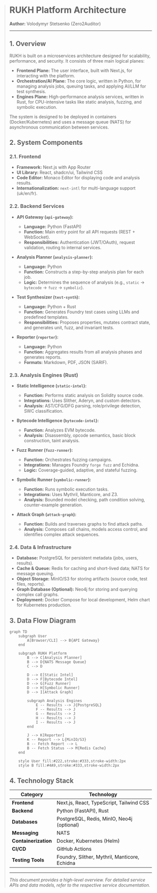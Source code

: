 > # RUKH Platform Architecture
> 
> **Author:** Volodymyr Stetsenko (Zero2Auditor)
> 
> ---
> 
> ## 1. Overview
> 
> RUKH is built on a microservices architecture designed for scalability, performance, and security. It consists of three main logical planes:
> 
> -   **Frontend Plane:** The user interface, built with Next.js, for interacting with the platform.
> -   **Orchestration/AI Plane:** The core logic, written in Python, for managing analysis jobs, queuing tasks, and applying AI/LLM for test synthesis.
> -   **Engines Plane:** High-performance analysis services, written in Rust, for CPU-intensive tasks like static analysis, fuzzing, and symbolic execution.
> 
> The system is designed to be deployed in containers (Docker/Kubernetes) and uses a message queue (NATS) for asynchronous communication between services.
> 
> ## 2. System Components
> 
> ### 2.1. Frontend
> 
> -   **Framework:** Next.js with App Router
> -   **UI Library:** React, shadcn/ui, Tailwind CSS
> -   **Code Editor:** Monaco Editor for displaying code and analysis results.
> -   **Internationalization:** `next-intl` for multi-language support (uk/en/fr).
> 
> ### 2.2. Backend Services
> 
> -   **API Gateway (`api-gateway`):**
>     -   **Language:** Python (FastAPI)
>     -   **Function:** Main entry point for all API requests (REST + WebSocket).
>     -   **Responsibilities:** Authentication (JWT/OAuth), request validation, routing to internal services.
> 
> -   **Analysis Planner (`analysis-planner`):**
>     -   **Language:** Python
>     -   **Function:** Constructs a step-by-step analysis plan for each job.
>     -   **Logic:** Determines the sequence of analysis (e.g., `static` -> `bytecode` -> `fuzz` -> `symbolic`).
> 
> -   **Test Synthesizer (`test-synth`):**
>     -   **Language:** Python + Rust
>     -   **Function:** Generates Foundry test cases using LLMs and predefined templates.
>     -   **Responsibilities:** Proposes properties, mutates contract state, and generates unit, fuzz, and invariant tests.
> 
> -   **Reporter (`reporter`):**
>     -   **Language:** Python
>     -   **Function:** Aggregates results from all analysis phases and generates reports.
>     -   **Formats:** Markdown, PDF, JSON (SARIF).
> 
> ### 2.3. Analysis Engines (Rust)
> 
> -   **Static Intelligence (`static-intel`):**
>     -   **Function:** Performs static analysis on Solidity source code.
>     -   **Integrations:** Uses Slither, Aderyn, and custom detectors.
>     -   **Analysis:** AST/CFG/DFG parsing, role/privilege detection, SWC classification.
> 
> -   **Bytecode Intelligence (`bytecode-intel`):**
>     -   **Function:** Analyzes EVM bytecode.
>     -   **Analysis:** Disassembly, opcode semantics, basic block construction, taint analysis.
> 
> -   **Fuzz Runner (`fuzz-runner`):**
>     -   **Function:** Orchestrates fuzzing campaigns.
>     -   **Integrations:** Manages Foundry `forge fuzz` and Echidna.
>     -   **Logic:** Coverage-guided, adaptive, and stateful fuzzing.
> 
> -   **Symbolic Runner (`symbolic-runner`):**
>     -   **Function:** Runs symbolic execution tasks.
>     -   **Integrations:** Uses Mythril, Manticore, and Z3.
>     -   **Analysis:** Bounded model checking, path condition solving, counter-example generation.
> 
> -   **Attack Graph (`attack-graph`):**
>     -   **Function:** Builds and traverses graphs to find attack paths.
>     -   **Analysis:** Composes call chains, models access control, and identifies complex attack sequences.
> 
> ### 2.4. Data & Infrastructure
> 
> -   **Database:** PostgreSQL for persistent metadata (jobs, users, results).
> -   **Cache & Queue:** Redis for caching and short-lived data; NATS for message queuing.
> -   **Object Storage:** MinIO/S3 for storing artifacts (source code, test files, reports).
> -   **Graph Database (Optional):** Neo4j for storing and querying complex call graphs.
> -   **Deployment:** Docker Compose for local development, Helm chart for Kubernetes production.
> 
> ## 3. Data Flow Diagram
> 
> ```mermaid
> graph TD
>     subgraph User
>         A[Browser/CLI] --> B{API Gateway}
>     end
> 
>     subgraph RUKH Platform
>         B --> C[Analysis Planner]
>         B --> D{NATS Message Queue}
>         C --> D
> 
>         D --> E[Static Intel]
>         D --> F[Bytecode Intel]
>         D --> G[Fuzz Runner]
>         D --> H[Symbolic Runner]
>         D --> I[Attack Graph]
>         
>         subgraph Analysis Engines
>             E -- Results --> J{PostgreSQL}
>             F -- Results --> J
>             G -- Results --> J
>             H -- Results --> J
>             I -- Results --> J
>         end
> 
>         J --> K[Reporter]
>         K -- Report --> L{MinIO/S3}
>         B -- Fetch Report --> L
>         B -- Fetch Status --> M{Redis Cache}
>     end
> 
>     style User fill:#222,stroke:#333,stroke-width:2px
>     style B fill:#4A9,stroke:#333,stroke-width:2px
> ```
> 
> ## 4. Technology Stack
> 
> | Category          | Technology                                      |
> | ----------------- | ----------------------------------------------- |
> | **Frontend**      | Next.js, React, TypeScript, Tailwind CSS        |
> | **Backend**       | Python (FastAPI), Rust                          |
> | **Databases**     | PostgreSQL, Redis, MinIO, Neo4j (optional)      |
> | **Messaging**     | NATS                                            |
> | **Containerization**| Docker, Kubernetes (Helm)                       |
> | **CI/CD**         | GitHub Actions                                  |
> | **Testing Tools** | Foundry, Slither, Mythril, Manticore, Echidna   |
> 
> ---
> 
> *This document provides a high-level overview. For detailed service APIs and data models, refer to the respective service documentation.*

